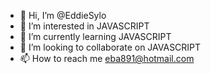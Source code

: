 - 👋 Hi, I’m @EddieSylo
- 👀 I’m interested in JAVASCRIPT
- 🌱 I’m currently learning JAVASCRIPT
- 💞️ I’m looking to collaborate on JAVASCRIPT
- 📫 How to reach me eba891@hotmail.com

<!---
EddieSylo/EddieSylo is a ✨ special ✨ repository because its `README.md` (this file) appears on your GitHub profile.
You can click the Preview link to take a look at your changes.
--->
